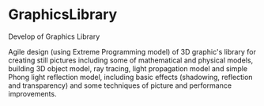 # GraphicsLibrary
Develop of Graphics Library


Agile design (using Extreme Programming model) of 3D graphic's library for creating still pictures including some of mathematical and physical models, building 3D object model, ray tracing, light propagation model and simple Phong light reflection model, including basic effects (shadowing, reflection and transparency) and some techniques of picture and performance improvements.
